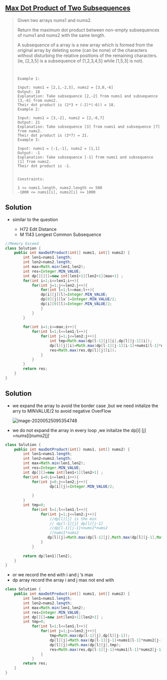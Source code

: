 ## [Max Dot Product of Two Subsequences](https://leetcode-cn.com/problems/max-dot-product-of-two-subsequences/)

> Given two arrays nums1 and nums2.
>
> Return the maximum dot product between non-empty subsequences of nums1 and nums2 with the same length.
>
> A subsequence of a array is a new array which is formed from the original array by deleting some (can be none) of the characters without disturbing the relative positions of the remaining characters. (ie, [2,3,5] is a subsequence of [1,2,3,4,5] while [1,5,3] is not).
>
> ```
>  
> 
> Example 1:
> 
> Input: nums1 = [2,1,-2,5], nums2 = [3,0,-6]
> Output: 18
> Explanation: Take subsequence [2,-2] from nums1 and subsequence [3,-6] from nums2.
> Their dot product is (2*3 + (-2)*(-6)) = 18.
> Example 2:
> 
> Input: nums1 = [3,-2], nums2 = [2,-6,7]
> Output: 21
> Explanation: Take subsequence [3] from nums1 and subsequence [7] from nums2.
> Their dot product is (3*7) = 21.
> Example 3:
> 
> Input: nums1 = [-1,-1], nums2 = [1,1]
> Output: -1
> Explanation: Take subsequence [-1] from nums1 and subsequence [1] from nums2.
> Their dot product is -1.
> 
> 
> Constraints:
> 
> 1 <= nums1.length, nums2.length <= 500
> -1000 <= nums1[i], nums2[i] <= 1000
> ```

## Solution 

* similar to the question 

  * H72 Edit Distance
  * M 1143 Longest Common Subsequence

  


```java
//Memory Exceed
class Solution {
    public int maxDotProduct(int[] nums1, int[] nums2) {
        int len1=nums1.length;
        int len2=nums2.length;
        int max=Math.min(len1,len2);
        int res=Integer.MIN_VALUE;
        int dp[][][]=new int[len1+1][len2+1][max+1] ;
        for(int i=1;i<=len1;i++){
            for(int j=1;j<=len2;j++){
                for(int l=1;l<=max;l++){
                dp[i][j][l]=Integer.MIN_VALUE;
                dp[0][j][lx`]=Integer.MIN_VALUE/2;
                dp[i][0][l]=Integer.MIN_VALUE/2;
                }
            }
        }
         
        for(int i=1;i<=max;i++){
            for(int l=1;l<=len1;l++){
                for(int j=1;j<=len2;j++){
                    int tmp=Math.max(dp[l-1][j][i],dp[l][j-1][i]);
                    dp[l][j][i]=Math.max(dp[l-1][j-1][i-1]+nums1[l-1]*nums2[j-1],tmp);
                    res=Math.max(res,dp[l][j][i]);
                }
            }
        }
        return res;
    }
}
```

##   Solution

* we expand the array to avoid the border case ,but we need initalize the arry to MINVALUE/2 to avoid negative OverFlow

  ![image-20200525095354748](C:\Users\15524\AppData\Roaming\Typora\typora-user-images\image-20200525095354748.png)

* we do not expand the array in every loop ,we initailze the dp[i] [j] =nums[i]*nums2[j]*

```java
class Solution {
    public int maxDotProduct(int[] nums1, int[] nums2) {
        int len1=nums1.length;
        int len2=nums2.length;
        int max=Math.min(len1,len2);
        int res=Integer.MIN_VALUE;
        int dp[][]=new int[len1+1][len2+1] ;
        for(int i=0;i<=len1;i++){
            for(int j=0;j<=len2;j++){
                    dp[i][j]=Integer.MIN_VALUE/2;
                
            }
        }
        int tmp=0;
            for(int l=1;l<=len1;l++){
                for(int j=1;j<=len2;j++){
                    //dp[l][j] is the min
                    // dp[l-1][j] dp[l][j-1]
                    //dp[l-1][j-1]+nums1*nums2 
                    //nums1*nums2
                   dp[l][j]=Math.max(dp[l-1][j],Math.max(dp[l][j-1],Math.max(dp[l-1][j-1]+nums1[l-1]*nums2[j-1],nums1[l-1]*nums2[j-1])));
                }
            }
        
        return dp[len1][len2];
    }
}
```

* or we record the end with i and j ‘s max 
* dp array record the  array  i and j max not end with 

```java
class Solution {
    public int maxDotProduct(int[] nums1, int[] nums2) {
        int len1=nums1.length;
        int len2=nums2.length;
        int max=Math.min(len1,len2);
        int res=Integer.MIN_VALUE;
        int dp[][]=new int[len1+1][len2+1] ;
        int tmp=0;
            for(int l=1;l<=len1;l++){
                for(int j=1;j<=len2;j++){
                    tmp=Math.max(dp[l-1][j],dp[l][j-1]);
                    dp[l][j]=Math.max(dp[l-1][j-1]+nums1[l-1]*nums2[j-1],dp[l][j]);
                    dp[l][j]=Math.max(dp[l][j],tmp);
                    res=Math.max(res,dp[l-1][j-1]+nums1[l-1]*nums2[j-1]);   
                }
            }
        return res;
    }
}
```


